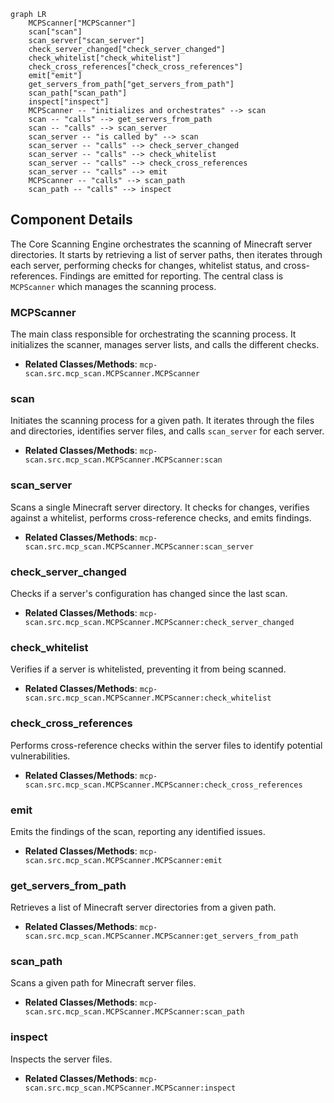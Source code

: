 ```mermaid
graph LR
    MCPScanner["MCPScanner"]
    scan["scan"]
    scan_server["scan_server"]
    check_server_changed["check_server_changed"]
    check_whitelist["check_whitelist"]
    check_cross_references["check_cross_references"]
    emit["emit"]
    get_servers_from_path["get_servers_from_path"]
    scan_path["scan_path"]
    inspect["inspect"]
    MCPScanner -- "initializes and orchestrates" --> scan
    scan -- "calls" --> get_servers_from_path
    scan -- "calls" --> scan_server
    scan_server -- "is called by" --> scan
    scan_server -- "calls" --> check_server_changed
    scan_server -- "calls" --> check_whitelist
    scan_server -- "calls" --> check_cross_references
    scan_server -- "calls" --> emit
    MCPScanner -- "calls" --> scan_path
    scan_path -- "calls" --> inspect
```

## Component Details

The Core Scanning Engine orchestrates the scanning of Minecraft server directories. It starts by retrieving a list of server paths, then iterates through each server, performing checks for changes, whitelist status, and cross-references. Findings are emitted for reporting. The central class is `MCPScanner` which manages the scanning process.

### MCPScanner
The main class responsible for orchestrating the scanning process. It initializes the scanner, manages server lists, and calls the different checks.
- **Related Classes/Methods**: `mcp-scan.src.mcp_scan.MCPScanner.MCPScanner`

### scan
Initiates the scanning process for a given path. It iterates through the files and directories, identifies server files, and calls `scan_server` for each server.
- **Related Classes/Methods**: `mcp-scan.src.mcp_scan.MCPScanner.MCPScanner:scan`

### scan_server
Scans a single Minecraft server directory. It checks for changes, verifies against a whitelist, performs cross-reference checks, and emits findings.
- **Related Classes/Methods**: `mcp-scan.src.mcp_scan.MCPScanner.MCPScanner:scan_server`

### check_server_changed
Checks if a server's configuration has changed since the last scan.
- **Related Classes/Methods**: `mcp-scan.src.mcp_scan.MCPScanner.MCPScanner:check_server_changed`

### check_whitelist
Verifies if a server is whitelisted, preventing it from being scanned.
- **Related Classes/Methods**: `mcp-scan.src.mcp_scan.MCPScanner.MCPScanner:check_whitelist`

### check_cross_references
Performs cross-reference checks within the server files to identify potential vulnerabilities.
- **Related Classes/Methods**: `mcp-scan.src.mcp_scan.MCPScanner.MCPScanner:check_cross_references`

### emit
Emits the findings of the scan, reporting any identified issues.
- **Related Classes/Methods**: `mcp-scan.src.mcp_scan.MCPScanner.MCPScanner:emit`

### get_servers_from_path
Retrieves a list of Minecraft server directories from a given path.
- **Related Classes/Methods**: `mcp-scan.src.mcp_scan.MCPScanner.MCPScanner:get_servers_from_path`

### scan_path
Scans a given path for Minecraft server files.
- **Related Classes/Methods**: `mcp-scan.src.mcp_scan.MCPScanner.MCPScanner:scan_path`

### inspect
Inspects the server files.
- **Related Classes/Methods**: `mcp-scan.src.mcp_scan.MCPScanner.MCPScanner:inspect`
